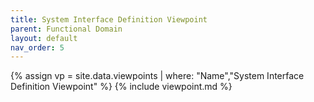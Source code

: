 ```yaml
---
title: System Interface Definition Viewpoint
parent: Functional Domain
layout: default
nav_order: 5
---
```

{% assign vp = site.data.viewpoints | where: "Name","System Interface Definition Viewpoint" %}
{% include viewpoint.md %}